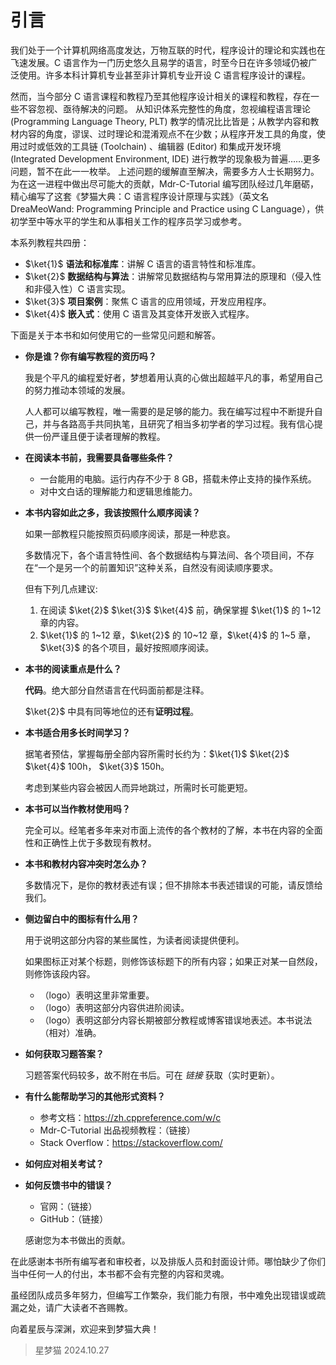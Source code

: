 # 引言

我们处于一个计算机网络高度发达，万物互联的时代，程序设计的理论和实践也在飞速发展。C 语言作为一门历史悠久且易学的语言，时至今日在许多领域仍被广泛使用。许多本科计算机专业甚至非计算机专业开设 C 语言程序设计的课程。

然而，当今部分 C 语言课程和教程乃至其他程序设计相关的课程和教程，存在一些不容忽视、亟待解决的问题。
从知识体系完整性的角度，忽视编程语言理论 (Programming Language Theory, PLT) 教学的情况比比皆是；从教学内容和教材内容的角度，谬误、过时理论和混淆观点不在少数；从程序开发工具的角度，使用过时或低效的工具链 (Toolchain) 、编辑器 (Editor) 和集成开发环境 (Integrated Development Environment, IDE) 进行教学的现象极为普遍……更多问题，暂不在此一一枚举。
上述问题的缓解直至解决，需要多方人士长期努力。
为在这一进程中做出尽可能大的贡献，Mdr-C-Tutorial 编写团队经过几年磨砺，精心编写了这套《梦猫大典：C 语言程序设计原理与实践》（英文名 DreaMeoWand: Programming Principle and Practice using C Language），供初学至中等水平的学生和从事相关工作的程序员学习或参考。

本系列教程共四册：

- $\ket{1}$ **语法和标准库**：讲解 C 语言的语言特性和标准库。
- $\ket{2}$ **数据结构与算法**：讲解常见数据结构与常用算法的原理和（侵入性和非侵入性）C 语言实现。
- $\ket{3}$ **项目案例**：聚焦 C 语言的应用领域，开发应用程序。
- $\ket{4}$ **嵌入式**：使用 C 语言及其变体开发嵌入式程序。

下面是关于本书和如何使用它的一些常见问题和解答。

- **你是谁？你有编写教程的资历吗？**

  我是个平凡的编程爱好者，梦想着用认真的心做出超越平凡的事，希望用自己的努力推动本领域的发展。

  人人都可以编写教程，唯一需要的是足够的能力。我在编写过程中不断提升自己，并与各路高手共同执笔，且研究了相当多初学者的学习过程。我有信心提供一份严谨且便于读者理解的教程。

- **在阅读本书前，我需要具备哪些条件？**

  - 一台能用的电脑。运行内存不少于 8 GB，搭载未停止支持的操作系统。
  - 对中文白话的理解能力和逻辑思维能力。

- **本书内容如此之多，我该按照什么顺序阅读？**

  如果一部教程只能按照页码顺序阅读，那是一种悲哀。

  多数情况下，各个语言特性间、各个数据结构与算法间、各个项目间，不存在“一个是另一个的前置知识”这种关系，自然没有阅读顺序要求。

  但有下列几点建议:

  1. 在阅读 $\ket{2}$ $\ket{3}$ $\ket{4}$ 前，确保掌握 $\ket{1}$ 的 1~12 章的内容。
  2. $\ket{1}$ 的 1~12 章，$\ket{2}$ 的 10~12 章，$\ket{4}$ 的 1~5 章，$\ket{3}$ 的各个项目，最好按照顺序阅读。

- **本书的阅读重点是什么？**

  **代码**。绝大部分自然语言在代码面前都是注释。

  $\ket{2}$ 中具有同等地位的还有**证明过程**。

- **本书适合用多长时间学习？**

  据笔者预估，掌握每册全部内容所需时长约为：$\ket{1}$ $\ket{2}$ $\ket{4}$ 100h， $\ket{3}$ 150h。

  考虑到某些内容会被因人而异地跳过，所需时长可能更短。

- **本书可以当作教材使用吗？**

  完全可以。经笔者多年来对市面上流传的各个教材的了解，本书在内容的全面性和正确性上优于多数现有教材。

- **本书和教材内容冲突时怎么办？**

  多数情况下，是你的教材表述有误；但不排除本书表述错误的可能，请反馈给我们。

- **侧边留白中的图标有什么用？**

  用于说明这部分内容的某些属性，为读者阅读提供便利。

  如果图标正对某个标题，则修饰该标题下的所有内容；如果正对某一自然段，则修饰该段内容。

  - （logo）表明这里非常重要。
  - （logo）表明这部分内容供进阶阅读。
  - （logo）表明这部分内容长期被部分教程或博客错误地表述。本书说法（相对）准确。

- **如何获取习题答案？**

  习题答案代码较多，故不附在书后。可在 _链接_ 获取（实时更新）。

- **有什么能帮助学习的其他形式资料？**

  - 参考文档：<https://zh.cppreference.com/w/c>
  - Mdr-C-Tutorial 出品视频教程：（链接）
  - Stack Overflow：<https://stackoverflow.com/>

- **如何应对相关考试？**
- **如何反馈书中的错误？**

  - 官网：（链接）
  - GitHub：（链接）

  感谢您为本书做出的贡献。

在此感谢本书所有编写者和审校者，以及排版人员和封面设计师。哪怕缺少了你们当中任何一人的付出，本书都不会有完整的内容和灵魂。

虽经团队成员多年努力，但编写工作繁杂，我们能力有限，书中难免出现错误或疏漏之处，请广大读者不吝赐教。

向着星辰与深渊，欢迎来到梦猫大典！

> 星梦猫 2024.10.27
